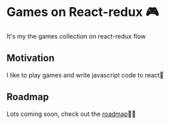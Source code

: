 # Games on React-redux 🎮

It's my the games collection on react-redux flow

## Motivation

I like to play games and write javascript code to react🤗

## Roadmap

Lots coming soon, check out the [roadmap](./ROADMAP.md)👨‍💻
   
